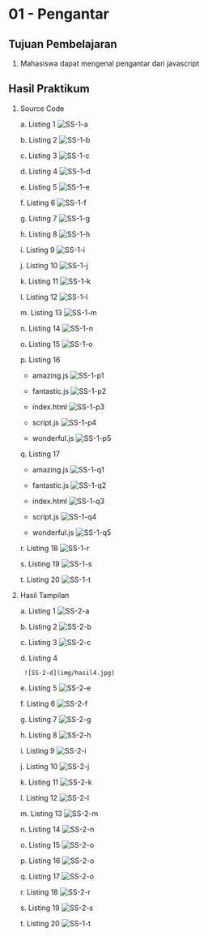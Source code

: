 # 01 - Pengantar

## Tujuan Pembelajaran
1. Mahasiswa dapat mengenal pengantar dari javascript

## Hasil Praktikum

1. Source Code

    a. Listing 1
        ![SS-1-a](img/lt1.jpg)

    b. Listing 2
        ![SS-1-b](img/lt2.jpg)

    c. Listing 3
        ![SS-1-c](img/lt3.jpg)

    d. Listing 4
        ![SS-1-d](img/lt4.jpg)

    e. Listing 5
        ![SS-1-e](img/lt5.jpg)

    f. Listing 6
        ![SS-1-f](img/lt6.jpg)

    g. Listing 7
        ![SS-1-g](img/lt7.jpg)

    h. Listing 8
        ![SS-1-h](img/lt8.jpg)

    i. Listing 9
        ![SS-1-i](img/lt9.jpg)

    j. Listing 10
        ![SS-1-j](img/lt10.jpg)

    k. Listing 11
        ![SS-1-k](img/lt11.jpg)

    l. Listing 12
        ![SS-1-l](img/lt12.jpg)

    m. Listing 13
        ![SS-1-m](img/lt13.jpg)

    n. Listing 14
        ![SS-1-n](img/lt14.jpg)

    o. Listing 15
        ![SS-1-o](img/lt5.jpg)

    p. Listing 16

    - amazing.js
        ![SS-1-p1](img/16-amazing.jpg)

    - fantastic.js
        ![SS-1-p2](img/16-fantastic.jpg)

    - index.html
        ![SS-1-p3](img/16-index.jpg)

    - script.js
        ![SS-1-p4](img/16-script.jpg)

    - wonderful.js
        ![SS-1-p5](img/16-wonderful.jpg)

    q. Listing 17

    - amazing.js
        ![SS-1-q1](img/17-amazing.jpg)

    - fantastic.js
        ![SS-1-q2](img/17-fantastic.jpg)

    - index.html
        ![SS-1-q3](img/17-index.jpg)

    - script.js
        ![SS-1-q4](img/17-script.jpg)

    - wonderful.js
        ![SS-1-q5](img/17-wonderful.jpg)

    r. Listing 18
    ![SS-1-r](img/lt18.jpg)

    s. Listing 19
    ![SS-1-s](img/lt19.jpg)

    t. Listing 20
    ![SS-1-t](img/lt20.jpg)

2. Hasil Tampilan

    a. Listing 1
        ![SS-2-a](img/hasil1.jpg)

    b. Listing 2
        ![SS-2-b](img/hasil2.jpg)

    c. Listing 3
        ![SS-2-c](img/hasil3.jpg)

    d. Listing 4

        ![SS-2-d](img/hasil4.jpg)

    e. Listing 5
        ![SS-2-e](img/hasil5.jpg)

    f. Listing 6
        ![SS-2-f](img/hasil6.jpg)

    g. Listing 7
        ![SS-2-g](img/hasil7.jpg)

    h. Listing 8
        ![SS-2-h](img/hasil8.jpg)

    i. Listing 9
        ![SS-2-i](img/hasil9.jpg)

    j. Listing 10
        ![SS-2-j](img/hasil10.jpg)

    k. Listing 11
        ![SS-2-k](img/hasil11.jpg)

    l. Listing 12
        ![SS-2-l](img/hasil12.jpg)

    m. Listing 13
        ![SS-2-m](img/hasil13.jpg)

    n. Listing 14
        ![SS-2-n](img/hasil14.jpg)

    o. Listing 15
        ![SS-2-o](img/hasil15.jpg)

    p. Listing 16
        ![SS-2-o](img/hasil16.jpg)

    q. Listing 17
        ![SS-2-o](img/hasil17.jpg)

    r. Listing 18
        ![SS-2-r](img/hasil18.jpg)

    s. Listing 19
        ![SS-2-s](img/hasil19.jpg)

    t. Listing 20
        ![SS-1-t](img/hasil20.jpg)